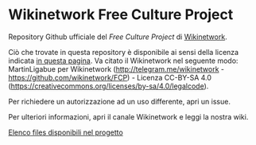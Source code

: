 # Wikinetwork Free Culture Project
Repository Github ufficiale del _Free Culture Project_ di [Wikinetwork](http://telegram.me/wikinetwork).

Ciò che trovate in questa repository è disponibile ai sensi della licenza indicata [in questa pagina](https://github.com/wikinetwork/FCP/wiki/Licenza). Va citato il Wikinetwork nel seguente modo: MartinLigabue per Wikinetwork (http://telegram.me/wikinetwork - https://github.com/wikinetwork/FCP) - Licenza CC-BY-SA 4.0 (https://creativecommons.org/licenses/by-sa/4.0/legalcode).

Per richiedere un autorizzazione ad un uso differente, apri un issue.

Per ulteriori informazioni, apri il canale Wikinetwork e leggi la nostra wiki.

[Elenco files disponibili nel progetto](https://github.com/wikinetwork/FCP/wiki/Files)
